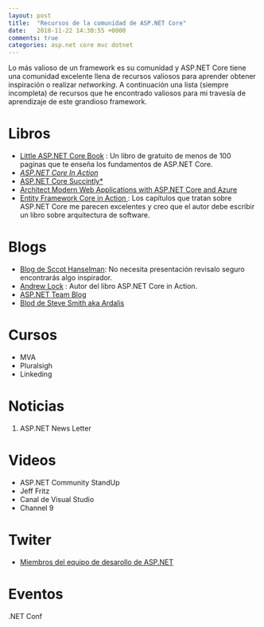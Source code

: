 ```yaml
---
layout: post
title:  "Recursos de la comunidad de ASP.NET Core"
date:   2018-11-22 14:30:55 +0000
comments: true
categories: asp.net core mvc dotnet 
---
```

Lo más valioso de un framework es su comunidad y ASP.NET Core tiene una comunidad excelente llena de recursos valiosos para aprender obtener inspiración o realizar *networking*. A continuación una lista (siempre incompleta) de recursos que he encontrado valiosos para mi travesía de aprendizaje de este grandioso framework.

# Libros

* [Little ASP.NET Core Book](https://recaffeinate.co/book/) : Un libro de gratuito de menos de 100 paginas que te enseña los fundamentos de ASP.NET Core.
* [*ASP.NET Core In Action*](https://www.manning.com/books/asp-net-core-in-action)
* [ASP.NET Core Succintly*](https://www.syncfusion.com/ebooks/asp_net_core_succinctly)
* [Architect Modern Web Applications with ASP.NET Core and Azure](https://docs.microsoft.com/es-es/dotnet/standard/modern-web-apps-azure-architecture/)
* [Entity Framework Core in Action ](https://www.manning.com/books/entity-framework-core-in-action): Los capítulos que tratan sobre ASP.NET Core me parecen excelentes y creo que el autor debe escribir un libro sobre arquitectura de software.

# Blogs

* [Blog de Sccot Hanselman](https://www.hanselman.com/blog/CategoryView.aspx?category=ASP.NET): No necesita presentación revisalo seguro encontrarás algo inspirador.
* [Andrew Lock](https://andrewlock.net/) : Autor del libro ASP.NET Core in Action.
* [ASP.NET Team Blog]()
* [Blod de Steve Smith aka Ardalis](https://ardalis.com/tag/asp-net-core)

# Cursos

* MVA
* Pluralsigh
* Linkeding 

# Noticias

1. ASP.NET News Letter

# Videos

* ASP.NET Community StandUp
* Jeff Fritz
* Canal de Visual Studio
* Channel 9

# Twiter

* [Miembros del equipo de desarollo de ASP.NET](https://twitter.com/dotnet/lists/net-team-members/members?lang=es)

# Eventos

.NET Conf